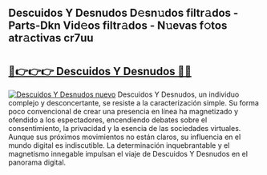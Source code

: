 ## Descuidos Y Desnudos D𝚎sn𝚞dos filtr𝚊dos - Parts-Dkn Vid𝚎os filtr𝚊dos - N𝚞evas f𝚘tos atr𝚊ctivas cr7uu

# <h2><a href="http://mb34fz.tromn.icu/?c=Descuidos+Y+Desnudos">🔗👉👉👉 Descuidos Y Desnudos 🔗🔗</a></h2>

[![Descuidos Y Desnudos nuevo](https://i.imgur.com/pEAQMta.gif)](http://mb34fz.tromn.icu/?c=Descuidos+Y+Desnudos)
Descuidos Y Desnudos, un individuo complejo y desconcertante, se resiste a la caracterización simple. Su forma poco convencional de crear una presencia en línea ha magnetizado y ofendido a los espectadores, encendiendo debates sobre el consentimiento, la privacidad y la esencia de las sociedades virtuales. Aunque sus próximos movimientos no están claros, su influencia en el mundo digital es indiscutible. La determinación inquebrantable y el magnetismo innegable impulsan el viaje de Descuidos Y Desnudos en el panorama digital.

